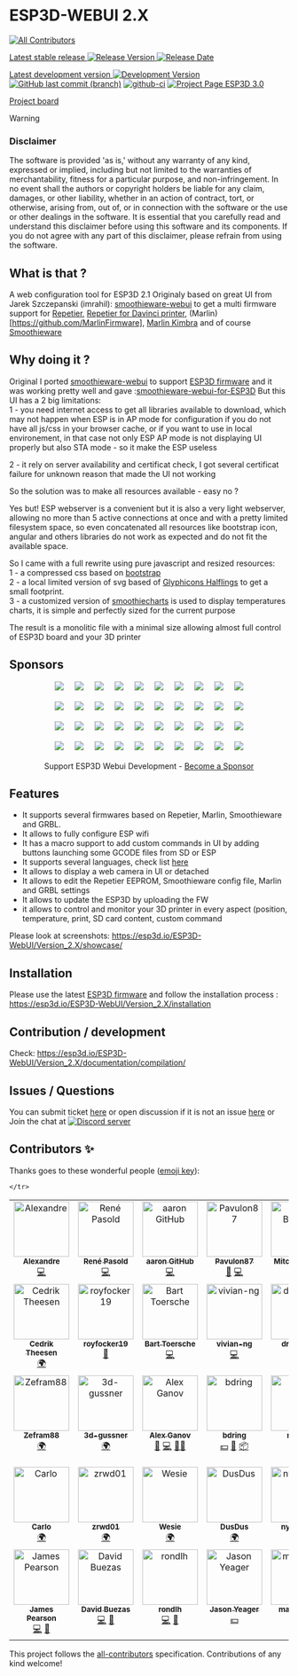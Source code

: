 # ESP3D-WEBUI 2.X
<!-- ALL-CONTRIBUTORS-BADGE:START - Do not remove or modify this section -->
[![All Contributors](https://img.shields.io/badge/all_contributors-33-orange.svg?style=flat-square)](#contributors-)
<!-- ALL-CONTRIBUTORS-BADGE:END -->

[Latest stable release ![Release Version](https://img.shields.io/github/v/release/luc-github/ESP3D-WEBUI?color=green&include_prereleases&style=plastic) ![Release Date](https://img.shields.io/github/release-date/luc-github/ESP3D-WEBUI.svg?style=plastic)](https://github.com/luc-github/ESP3D-WEBUI/releases/latest/)   

[Latest development version ![Development Version](https://img.shields.io/badge/Devt-v3.0-yellow?style=plastic) ![GitHub last commit (branch)](https://img.shields.io/github/last-commit/luc-github/ESP3D-WEBUI/3.0?style=plastic)](https://github.com/luc-github/ESP3D-WEBUI/tree/3.0) [![github-ci](https://github.com/luc-github/ESP3D-WeBUI/workflows/build-ci/badge.svg)](https://github.com/luc-github/ESP3D-WEBUI/actions/workflows/build-ci.yml) [![Project Page ESP3D 3.0](https://img.shields.io/badge/Project%20page-ESP3D%203.0-blue?style=plastic)](https://github.com/users/luc-github/projects/1/views/1)    
 
[Project board](https://github.com/users/luc-github/projects/1/views/1)

> [!WARNING]
>### Disclaimer
> The software is provided 'as is,' without any warranty of any kind, expressed or implied, including but not limited to the warranties of merchantability, fitness for a particular purpose, and non-infringement. In no event shall the authors or copyright holders be liable for any claim, damages, or other liability, whether in an action of contract, tort, or otherwise, arising from, out of, or in connection with the software or the use or other dealings in the software.
>It is essential that you carefully read and understand this disclaimer before using this software and its components. If you do not agree with any part of this disclaimer, please refrain from using the software.  

## What is that ?
A web configuration tool for ESP3D 2.1
Originaly based on great UI from Jarek Szczepanski (imrahil): [smoothieware-webui](http://imrahil.github.io/smoothieware-webui/) to get a multi firmware support for [Repetier](https://github.com/repetier/Repetier-Firmware), [Repetier for Davinci printer](https://github.com/luc-github/Repetier-Firmware-0.92), (Marlin)[https://github.com/MarlinFirmware], [Marlin Kimbra](https://github.com/MagoKimbra/MarlinKimbra) and of course [Smoothieware](https://github.com/Smoothieware/Smoothieware)

## Why doing it ?
Original I ported [smoothieware-webui](http://imrahil.github.io/smoothieware-webui/) to support [ESP3D firmware](https://github.com/luc-github/ESP3D) and it was working pretty well and gave :[smoothieware-webui-for-ESP3D](https://github.com/luc-github/smoothieware-webui-for-ESP3D) 
But this UI has a 2 big limitations:    
1 - you need internet access to get all libraries available to download, which may not happen when ESP is in AP mode for configuration if you do not have all js/css in your browser cache, or if you want to use in local environement, in that case not only ESP AP mode is not displaying UI properly but also STA mode - so it make the ESP useless

2 - it rely on server availability and certificat check, I got several certificat failure for unknown reason that made the UI not working

So the solution was to make all resources available - easy no ?

Yes but!  ESP webserver is a convenient but it is also a very light webserver, allowing no more than 5 active connections at once and with a pretty limited filesystem space, so even concatenated all resources like bootstrap icon, angular and others libraries do not work as expected and do not fit the available space.

So I came with a full rewrite using pure javascript and resized resources:    
1 - a compressed css based on [bootstrap](http://getbootstrap.com/css/)   
2 - a local limited version of svg based of [Glyphicons Halflings](http://glyphicons.com/) to get a small footprint.    
3 - a customized version of [smoothiecharts](http://smoothiecharts.org/) is used to display temperatures charts, it is simple and perfectly sized for the current purpose   

The result is a monolitic file with a minimal size allowing almost full control of ESP3D board and your 3D printer

## Sponsors 
<div align="center">
   <div style="display:flex; flex-wrap:wrap; gap:20px; justify-content:center; margin-bottom:20px">
       <a href="https://luc-github.github.io/sponsors/esp3d-webui/diamond-0.html" target="_blank" rel="noopener noreferrer"><img src="https://luc-github.github.io/sponsors/esp3d-webui/diamond-0.svg" style="max-width:400px; width:auto; height:auto"></a>
       <a href="https://luc-github.github.io/sponsors/esp3d-webui/diamond-1.html" target="_blank" rel="noopener noreferrer"><img src="https://luc-github.github.io/sponsors/esp3d-webui/diamond-1.svg" style="max-width:400px; width:auto; height:auto"></a>
       <a href="https://luc-github.github.io/sponsors/esp3d-webui/diamond-2.html" target="_blank" rel="noopener noreferrer"><img src="https://luc-github.github.io/sponsors/esp3d-webui/diamond-2.svg" style="max-width:400px; width:auto; height:auto"></a>
       <a href="https://luc-github.github.io/sponsors/esp3d-webui/diamond-3.html" target="_blank" rel="noopener noreferrer"><img src="https://luc-github.github.io/sponsors/esp3d-webui/diamond-3.svg" style="max-width:400px; width:auto; height:auto"></a>
       <a href="https://luc-github.github.io/sponsors/esp3d-webui/diamond-4.html" target="_blank" rel="noopener noreferrer"><img src="https://luc-github.github.io/sponsors/esp3d-webui/diamond-4.svg" style="max-width:400px; width:auto; height:auto"></a>
       <a href="https://luc-github.github.io/sponsors/esp3d-webui/diamond-5.html" target="_blank" rel="noopener noreferrer"><img src="https://luc-github.github.io/sponsors/esp3d-webui/diamond-5.svg" style="max-width:400px; width:auto; height:auto"></a>
       <a href="https://luc-github.github.io/sponsors/esp3d-webui/diamond-6.html" target="_blank" rel="noopener noreferrer"><img src="https://luc-github.github.io/sponsors/esp3d-webui/diamond-6.svg" style="max-width:400px; width:auto; height:auto"></a>
       <a href="https://luc-github.github.io/sponsors/esp3d-webui/diamond-7.html" target="_blank" rel="noopener noreferrer"><img src="https://luc-github.github.io/sponsors/esp3d-webui/diamond-7.svg" style="max-width:400px; width:auto; height:auto"></a>
       <a href="https://luc-github.github.io/sponsors/esp3d-webui/diamond-8.html" target="_blank" rel="noopener noreferrer"><img src="https://luc-github.github.io/sponsors/esp3d-webui/diamond-8.svg" style="max-width:400px; width:auto; height:auto"></a>
       <a href="https://luc-github.github.io/sponsors/esp3d-webui/diamond-9.html" target="_blank" rel="noopener noreferrer"><img src="https://luc-github.github.io/sponsors/esp3d-webui/diamond-9.svg" style="max-width:400px; width:auto; height:auto"></a>
   </div>
   <div style="display:flex; flex-wrap:wrap; gap:20px; justify-content:center; margin-bottom:20px">
       <a href="https://luc-github.github.io/sponsors/esp3d-webui/platinum-0.html" target="_blank" rel="noopener noreferrer"><img src="https://luc-github.github.io/sponsors/esp3d-webui/platinum-0.svg" style="max-width:400px; width:auto; height:auto"></a>
       <a href="https://luc-github.github.io/sponsors/esp3d-webui/platinum-1.html" target="_blank" rel="noopener noreferrer"><img src="https://luc-github.github.io/sponsors/esp3d-webui/platinum-1.svg" style="max-width:400px; width:auto; height:auto"></a>
       <a href="https://luc-github.github.io/sponsors/esp3d-webui/platinum-2.html" target="_blank" rel="noopener noreferrer"><img src="https://luc-github.github.io/sponsors/esp3d-webui/platinum-2.svg" style="max-width:400px; width:auto; height:auto"></a>
       <a href="https://luc-github.github.io/sponsors/esp3d-webui/platinum-3.html" target="_blank" rel="noopener noreferrer"><img src="https://luc-github.github.io/sponsors/esp3d-webui/platinum-3.svg" style="max-width:400px; width:auto; height:auto"></a>
       <a href="https://luc-github.github.io/sponsors/esp3d-webui/platinum-4.html" target="_blank" rel="noopener noreferrer"><img src="https://luc-github.github.io/sponsors/esp3d-webui/platinum-4.svg" style="max-width:400px; width:auto; height:auto"></a>
       <a href="https://luc-github.github.io/sponsors/esp3d-webui/platinum-5.html" target="_blank" rel="noopener noreferrer"><img src="https://luc-github.github.io/sponsors/esp3d-webui/platinum-5.svg" style="max-width:400px; width:auto; height:auto"></a>
       <a href="https://luc-github.github.io/sponsors/esp3d-webui/platinum-6.html" target="_blank" rel="noopener noreferrer"><img src="https://luc-github.github.io/sponsors/esp3d-webui/platinum-6.svg" style="max-width:400px; width:auto; height:auto"></a>
       <a href="https://luc-github.github.io/sponsors/esp3d-webui/platinum-7.html" target="_blank" rel="noopener noreferrer"><img src="https://luc-github.github.io/sponsors/esp3d-webui/platinum-7.svg" style="max-width:400px; width:auto; height:auto"></a>
       <a href="https://luc-github.github.io/sponsors/esp3d-webui/platinum-8.html" target="_blank" rel="noopener noreferrer"><img src="https://luc-github.github.io/sponsors/esp3d-webui/platinum-8.svg" style="max-width:400px; width:auto; height:auto"></a>
       <a href="https://luc-github.github.io/sponsors/esp3d-webui/platinum-9.html" target="_blank" rel="noopener noreferrer"><img src="https://luc-github.github.io/sponsors/esp3d-webui/platinum-9.svg" style="max-width:400px; width:auto; height:auto"></a>
   </div>
   <div style="display:flex; flex-wrap:wrap; gap:20px; justify-content:center; margin-bottom:20px">
       <a href="https://luc-github.github.io/sponsors/esp3d-webui/gold-0.html" target="_blank" rel="noopener noreferrer"><img src="https://luc-github.github.io/sponsors/esp3d-webui/gold-0.svg" style="max-width:400px; width:auto; height:auto"></a>
       <a href="https://luc-github.github.io/sponsors/esp3d-webui/gold-1.html" target="_blank" rel="noopener noreferrer"><img src="https://luc-github.github.io/sponsors/esp3d-webui/gold-1.svg" style="max-width:400px; width:auto; height:auto"></a>
       <a href="https://luc-github.github.io/sponsors/esp3d-webui/gold-2.html" target="_blank" rel="noopener noreferrer"><img src="https://luc-github.github.io/sponsors/esp3d-webui/gold-2.svg" style="max-width:400px; width:auto; height:auto"></a>
       <a href="https://luc-github.github.io/sponsors/esp3d-webui/gold-3.html" target="_blank" rel="noopener noreferrer"><img src="https://luc-github.github.io/sponsors/esp3d-webui/gold-3.svg" style="max-width:400px; width:auto; height:auto"></a>
       <a href="https://luc-github.github.io/sponsors/esp3d-webui/gold-4.html" target="_blank" rel="noopener noreferrer"><img src="https://luc-github.github.io/sponsors/esp3d-webui/gold-4.svg" style="max-width:400px; width:auto; height:auto"></a>
       <a href="https://luc-github.github.io/sponsors/esp3d-webui/gold-5.html" target="_blank" rel="noopener noreferrer"><img src="https://luc-github.github.io/sponsors/esp3d-webui/gold-5.svg" style="max-width:400px; width:auto; height:auto"></a>
       <a href="https://luc-github.github.io/sponsors/esp3d-webui/gold-6.html" target="_blank" rel="noopener noreferrer"><img src="https://luc-github.github.io/sponsors/esp3d-webui/gold-6.svg" style="max-width:400px; width:auto; height:auto"></a>
       <a href="https://luc-github.github.io/sponsors/esp3d-webui/gold-7.html" target="_blank" rel="noopener noreferrer"><img src="https://luc-github.github.io/sponsors/esp3d-webui/gold-7.svg" style="max-width:400px; width:auto; height:auto"></a>
       <a href="https://luc-github.github.io/sponsors/esp3d-webui/gold-8.html" target="_blank" rel="noopener noreferrer"><img src="https://luc-github.github.io/sponsors/esp3d-webui/gold-8.svg" style="max-width:400px; width:auto; height:auto"></a>
       <a href="https://luc-github.github.io/sponsors/esp3d-webui/gold-9.html" target="_blank" rel="noopener noreferrer"><img src="https://luc-github.github.io/sponsors/esp3d-webui/gold-9.svg" style="max-width:400px; width:auto; height:auto"></a>
   </div>
   <div style="display:flex; flex-wrap:wrap; gap:20px; justify-content:center; margin-bottom:20px">
       <a href="https://luc-github.github.io/sponsors/esp3d-webui/silver-0.html" target="_blank" rel="noopener noreferrer"><img src="https://luc-github.github.io/sponsors/esp3d-webui/silver-0.svg" style="max-width:400px; width:auto; height:auto"></a>
       <a href="https://luc-github.github.io/sponsors/esp3d-webui/silver-1.html" target="_blank" rel="noopener noreferrer"><img src="https://luc-github.github.io/sponsors/esp3d-webui/silver-1.svg" style="max-width:400px; width:auto; height:auto"></a>
       <a href="https://luc-github.github.io/sponsors/esp3d-webui/silver-2.html" target="_blank" rel="noopener noreferrer"><img src="https://luc-github.github.io/sponsors/esp3d-webui/silver-2.svg" style="max-width:400px; width:auto; height:auto"></a>
       <a href="https://luc-github.github.io/sponsors/esp3d-webui/silver-3.html" target="_blank" rel="noopener noreferrer"><img src="https://luc-github.github.io/sponsors/esp3d-webui/silver-3.svg" style="max-width:400px; width:auto; height:auto"></a>
       <a href="https://luc-github.github.io/sponsors/esp3d-webui/silver-4.html" target="_blank" rel="noopener noreferrer"><img src="https://luc-github.github.io/sponsors/esp3d-webui/silver-4.svg" style="max-width:400px; width:auto; height:auto"></a>
       <a href="https://luc-github.github.io/sponsors/esp3d-webui/silver-5.html" target="_blank" rel="noopener noreferrer"><img src="https://luc-github.github.io/sponsors/esp3d-webui/silver-5.svg" style="max-width:400px; width:auto; height:auto"></a>
       <a href="https://luc-github.github.io/sponsors/esp3d-webui/silver-6.html" target="_blank" rel="noopener noreferrer"><img src="https://luc-github.github.io/sponsors/esp3d-webui/silver-6.svg" style="max-width:400px; width:auto; height:auto"></a>
       <a href="https://luc-github.github.io/sponsors/esp3d-webui/silver-7.html" target="_blank" rel="noopener noreferrer"><img src="https://luc-github.github.io/sponsors/esp3d-webui/silver-7.svg" style="max-width:400px; width:auto; height:auto"></a>
       <a href="https://luc-github.github.io/sponsors/esp3d-webui/silver-8.html" target="_blank" rel="noopener noreferrer"><img src="https://luc-github.github.io/sponsors/esp3d-webui/silver-8.svg" style="max-width:400px; width:auto; height:auto"></a>
       <a href="https://luc-github.github.io/sponsors/esp3d-webui/silver-9.html" target="_blank" rel="noopener noreferrer"><img src="https://luc-github.github.io/sponsors/esp3d-webui/silver-9.svg" style="max-width:400px; width:auto; height:auto"></a>
   </div>
   Support ESP3D Webui Development - <a href="https://esp3d.io/sponsors" target="_blank" rel="noopener noreferrer">Become a Sponsor</a>
</div>

## Features
- It supports several firmwares based on Repetier, Marlin, Smoothieware and GRBL.
- It allows to fully configure ESP wifi
- It has a macro support to add custom commands in UI by adding buttons launching some GCODE files from SD or ESP 
- It supports several languages, check list [here](https://github.com/luc-github/ESP3D-WEBUI/wiki/Translation-support)
- It allows to display a web camera in UI or detached
- It allows to edit the Repetier EEPROM, Smoothieware config file, Marlin and GRBL settings
- It allows to update the ESP3D by uploading the FW
- it allows to control and monitor your 3D printer in every aspect (position, temperature, print, SD card content, custom command

Please look at screenshots: https://esp3d.io/ESP3D-WebUI/Version_2.X/showcase/

## Installation
Please use the latest [ESP3D firmware](https://github.com/luc-github/ESP3D/tree/2.1.x) and follow the installation process : https://esp3d.io/ESP3D-WebUI/Version_2.X/installation

## Contribution / development
Check: https://esp3d.io/ESP3D-WebUI/Version_2.X/documentation/compilation/

## Issues / Questions
You can submit ticket [here](https://github.com/luc-github/ESP3D-WEBUI/issues) or open discussion if it is not an issue [here](https://github.com/luc-github/ESP3D-WEBUI/discussions) or Join the chat at [![Discord server](https://img.shields.io/discord/752822148795596940?color=blue&label=discord&logo=discord)](https://discord.gg/Z4ujTwE)   

## Contributors ✨

Thanks goes to these wonderful people ([emoji key](https://allcontributors.org/docs/en/emoji-key)):

<!-- ALL-CONTRIBUTORS-LIST:START - Do not remove or modify this section -->
<!-- prettier-ignore-start -->
<!-- markdownlint-disable -->
<table>
  <tbody>
    <tr>
      <td align="center" valign="top" width="14.28%"><a href="https://github.com/alxblog"><img src="https://avatars.githubusercontent.com/u/3979539?v=4?s=100" width="100px;" alt=" Alexandre "/><br /><sub><b> Alexandre </b></sub></a><br /><a href="https://github.com/luc-github/ESP3D-WEBUI/commits?author=alxblog" title="Code">💻</a></td>
      <td align="center" valign="top" width="14.28%"><a href="https://github.com/MonoAnji"><img src="https://avatars.githubusercontent.com/u/16881074?v=4?s=100" width="100px;" alt="René Pasold"/><br /><sub><b>René Pasold</b></sub></a><br /><a href="https://github.com/luc-github/ESP3D-WEBUI/commits?author=MonoAnji" title="Code">💻</a></td>
      <td align="center" valign="top" width="14.28%"><a href="https://github.com/aaronse"><img src="https://avatars.githubusercontent.com/u/16479976?v=4?s=100" width="100px;" alt="aaron GitHub"/><br /><sub><b>aaron GitHub</b></sub></a><br /><a href="https://github.com/luc-github/ESP3D-WEBUI/commits?author=aaronse" title="Code">💻</a></td>
      <td align="center" valign="top" width="14.28%"><a href="https://github.com/Pavulon87"><img src="https://avatars.githubusercontent.com/u/23641103?v=4?s=100" width="100px;" alt="Pavulon87"/><br /><sub><b>Pavulon87</b></sub></a><br /><a href="https://github.com/luc-github/ESP3D-WEBUI/issues?q=author%3APavulon87" title="Bug reports">🐛</a> <a href="https://github.com/luc-github/ESP3D-WEBUI/commits?author=Pavulon87" title="Code">💻</a></td>
      <td align="center" valign="top" width="14.28%"><a href="https://honuputters.com"><img src="https://avatars.githubusercontent.com/u/4861133?v=4?s=100" width="100px;" alt="Mitch Bradley"/><br /><sub><b>Mitch Bradley</b></sub></a><br /><a href="#ideas-MitchBradley" title="Ideas, Planning, & Feedback">🤔</a> <a href="https://github.com/luc-github/ESP3D-WEBUI/commits?author=MitchBradley" title="Code">💻</a></td>
      <td align="center" valign="top" width="14.28%"><a href="https://www.facebook.com/Patricecotemusique/"><img src="https://avatars.githubusercontent.com/u/29361809?v=4?s=100" width="100px;" alt="Patrice Côté"/><br /><sub><b>Patrice Côté</b></sub></a><br /><a href="https://github.com/luc-github/ESP3D-WEBUI/commits?author=cotepat" title="Code">💻</a></td>
      <td align="center" valign="top" width="14.28%"><a href="http://engineer2designer.blogspot.com"><img src="https://avatars.githubusercontent.com/u/25747949?v=4?s=100" width="100px;" alt="E2D"/><br /><sub><b>E2D</b></sub></a><br /><a href="#translation-Engineer2Designer" title="Translation">🌍</a></td>
    </tr>
    <tr>
      <td align="center" valign="top" width="14.28%"><a href="http://cedrik-theesen.de"><img src="https://avatars.githubusercontent.com/u/24916321?v=4?s=100" width="100px;" alt="Cedrik Theesen"/><br /><sub><b>Cedrik Theesen</b></sub></a><br /><a href="#translation-duramson" title="Translation">🌍</a></td>
      <td align="center" valign="top" width="14.28%"><a href="https://github.com/royfocker19"><img src="https://avatars.githubusercontent.com/u/39307144?v=4?s=100" width="100px;" alt="royfocker19"/><br /><sub><b>royfocker19</b></sub></a><br /><a href="https://github.com/luc-github/ESP3D-WEBUI/commits?author=royfocker19" title="Documentation">📖</a></td>
      <td align="center" valign="top" width="14.28%"><a href="https://github.com/BToersche"><img src="https://avatars.githubusercontent.com/u/16536432?v=4?s=100" width="100px;" alt="Bart Toersche"/><br /><sub><b>Bart Toersche</b></sub></a><br /><a href="https://github.com/luc-github/ESP3D-WEBUI/commits?author=BToersche" title="Code">💻</a></td>
      <td align="center" valign="top" width="14.28%"><a href="https://github.com/vivian-ng"><img src="https://avatars.githubusercontent.com/u/24537694?v=4?s=100" width="100px;" alt="vivian-ng"/><br /><sub><b>vivian-ng</b></sub></a><br /><a href="https://github.com/luc-github/ESP3D-WEBUI/commits?author=vivian-ng" title="Code">💻</a></td>
      <td align="center" valign="top" width="14.28%"><a href="https://github.com/drzejkopf"><img src="https://avatars.githubusercontent.com/u/41212609?v=4?s=100" width="100px;" alt="drzejkopf"/><br /><sub><b>drzejkopf</b></sub></a><br /><a href="#translation-drzejkopf" title="Translation">🌍</a></td>
      <td align="center" valign="top" width="14.28%"><a href="http://www.gtmax.com.br"><img src="https://avatars.githubusercontent.com/u/6072702?v=4?s=100" width="100px;" alt="Luciano Charles Moda"/><br /><sub><b>Luciano Charles Moda</b></sub></a><br /><a href="#translation-lucmoda" title="Translation">🌍</a></td>
      <td align="center" valign="top" width="14.28%"><a href="https://youprintin3d.de"><img src="https://avatars.githubusercontent.com/u/8026764?v=4?s=100" width="100px;" alt="AxelB"/><br /><sub><b>AxelB</b></sub></a><br /><a href="#translation-leseaw" title="Translation">🌍</a></td>
    </tr>
    <tr>
      <td align="center" valign="top" width="14.28%"><a href="https://github.com/Zefram88"><img src="https://avatars.githubusercontent.com/u/40454706?v=4?s=100" width="100px;" alt="Zefram88"/><br /><sub><b>Zefram88</b></sub></a><br /><a href="#translation-Zefram88" title="Translation">🌍</a></td>
      <td align="center" valign="top" width="14.28%"><a href="https://github.com/3d-gussner"><img src="https://avatars.githubusercontent.com/u/25530011?v=4?s=100" width="100px;" alt="3d-gussner"/><br /><sub><b>3d-gussner</b></sub></a><br /><a href="#translation-3d-gussner" title="Translation">🌍</a></td>
      <td align="center" valign="top" width="14.28%"><a href="http://aganov.github.io"><img src="https://avatars.githubusercontent.com/u/176610?v=4?s=100" width="100px;" alt="Alex Ganov"/><br /><sub><b>Alex Ganov</b></sub></a><br /><a href="#ideas-aganov" title="Ideas, Planning, & Feedback">🤔</a> <a href="https://github.com/luc-github/ESP3D-WEBUI/commits?author=aganov" title="Code">💻</a> <a href="#mentoring-aganov" title="Mentoring">🧑‍🏫</a></td>
      <td align="center" valign="top" width="14.28%"><a href="https://github.com/bdring"><img src="https://avatars.githubusercontent.com/u/189677?v=4?s=100" width="100px;" alt="bdring"/><br /><sub><b>bdring</b></sub></a><br /><a href="#financial-bdring" title="Financial">💵</a> <a href="https://github.com/luc-github/ESP3D-WEBUI/issues?q=author%3Abdring" title="Bug reports">🐛</a> <a href="#platform-bdring" title="Packaging/porting to new platform">📦</a></td>
      <td align="center" valign="top" width="14.28%"><a href="https://github.com/ArturNadolski"><img src="https://avatars.githubusercontent.com/u/20038314?v=4?s=100" width="100px;" alt="n4d01"/><br /><sub><b>n4d01</b></sub></a><br /><a href="#translation-ArturNadolski" title="Translation">🌍</a></td>
      <td align="center" valign="top" width="14.28%"><a href="https://www.civade.com"><img src="https://avatars.githubusercontent.com/u/2135006?v=4?s=100" width="100px;" alt="Jean-Philippe CIVADE"/><br /><sub><b>Jean-Philippe CIVADE</b></sub></a><br /><a href="#translation-ewidance" title="Translation">🌍</a></td>
      <td align="center" valign="top" width="14.28%"><a href="https://github.com/kondorzs"><img src="https://avatars.githubusercontent.com/u/15940476?v=4?s=100" width="100px;" alt="kondorzs"/><br /><sub><b>kondorzs</b></sub></a><br /><a href="#translation-kondorzs" title="Translation">🌍</a></td>
    </tr>
    <tr>
      <td align="center" valign="top" width="14.28%"><a href="https://github.com/onekk"><img src="https://avatars.githubusercontent.com/u/7129964?v=4?s=100" width="100px;" alt="Carlo"/><br /><sub><b>Carlo</b></sub></a><br /><a href="#translation-onekk" title="Translation">🌍</a></td>
      <td align="center" valign="top" width="14.28%"><a href="https://github.com/zrwd01"><img src="https://avatars.githubusercontent.com/u/33946060?v=4?s=100" width="100px;" alt="zrwd01"/><br /><sub><b>zrwd01</b></sub></a><br /><a href="#translation-zrwd01" title="Translation">🌍</a></td>
      <td align="center" valign="top" width="14.28%"><a href="https://github.com/Wesie"><img src="https://avatars.githubusercontent.com/u/9315139?v=4?s=100" width="100px;" alt="Wesie"/><br /><sub><b>Wesie</b></sub></a><br /><a href="#translation-Wesie" title="Translation">🌍</a></td>
      <td align="center" valign="top" width="14.28%"><a href="https://github.com/DusDus"><img src="https://avatars.githubusercontent.com/u/69902032?v=4?s=100" width="100px;" alt="DusDus"/><br /><sub><b>DusDus</b></sub></a><br /><a href="#translation-DusDus" title="Translation">🌍</a></td>
      <td align="center" valign="top" width="14.28%"><a href="https://github.com/nyarurato"><img src="https://avatars.githubusercontent.com/u/8384007?v=4?s=100" width="100px;" alt="nyarurato"/><br /><sub><b>nyarurato</b></sub></a><br /><a href="#translation-nyarurato" title="Translation">🌍</a></td>
      <td align="center" valign="top" width="14.28%"><a href="https://github.com/terjeio"><img src="https://avatars.githubusercontent.com/u/20260062?v=4?s=100" width="100px;" alt="Terje Io"/><br /><sub><b>Terje Io</b></sub></a><br /><a href="#ideas-terjeio" title="Ideas, Planning, & Feedback">🤔</a> <a href="https://github.com/luc-github/ESP3D-WEBUI/commits?author=terjeio" title="Code">💻</a> <a href="#translation-terjeio" title="Translation">🌍</a></td>
      <td align="center" valign="top" width="14.28%"><a href="https://www.v1engineering.com/"><img src="https://avatars.githubusercontent.com/u/55478432?v=4?s=100" width="100px;" alt="Ryan V1"/><br /><sub><b>Ryan V1</b></sub></a><br /><a href="#financial-V1EngineeringInc" title="Financial">💵</a></td>
    </tr>
    <tr>
      <td align="center" valign="top" width="14.28%"><a href="https://github.com/jamespearson04"><img src="https://avatars.githubusercontent.com/u/26628667?v=4?s=100" width="100px;" alt="James Pearson"/><br /><sub><b>James Pearson</b></sub></a><br /><a href="https://github.com/luc-github/ESP3D-WEBUI/commits?author=jamespearson04" title="Code">💻</a> <a href="#ideas-jamespearson04" title="Ideas, Planning, & Feedback">🤔</a></td>
      <td align="center" valign="top" width="14.28%"><a href="https://github.com/dbuezas"><img src="https://avatars.githubusercontent.com/u/777196?v=4?s=100" width="100px;" alt="David Buezas"/><br /><sub><b>David Buezas</b></sub></a><br /><a href="https://github.com/luc-github/ESP3D-WEBUI/commits?author=dbuezas" title="Code">💻</a> <a href="https://github.com/luc-github/ESP3D-WEBUI/issues?q=author%3Adbuezas" title="Bug reports">🐛</a></td>
      <td align="center" valign="top" width="14.28%"><a href="https://github.com/rondlh"><img src="https://avatars.githubusercontent.com/u/77279634?v=4?s=100" width="100px;" alt="rondlh"/><br /><sub><b>rondlh</b></sub></a><br /><a href="https://github.com/luc-github/ESP3D-WEBUI/commits?author=rondlh" title="Code">💻</a> <a href="https://github.com/luc-github/ESP3D-WEBUI/pulls?q=is%3Apr+reviewed-by%3Arondlh" title="Reviewed Pull Requests">👀</a></td>
      <td align="center" valign="top" width="14.28%"><a href="https://github.com/jeyeager65"><img src="https://avatars.githubusercontent.com/u/28162926?v=4?s=100" width="100px;" alt="Jason Yeager"/><br /><sub><b>Jason Yeager</b></sub></a><br /><a href="#financial-jeyeager65" title="Financial">💵</a></td>
      <td align="center" valign="top" width="14.28%"><a href="https://discord.gg/yNwksQvZmQ"><img src="https://avatars.githubusercontent.com/u/12979070?v=4?s=100" width="100px;" alt="makerbase"/><br /><sub><b>makerbase</b></sub></a><br /><a href="#financial-makerbase-mks" title="Financial">💵</a> <a href="#platform-makerbase-mks" title="Packaging/porting to new platform">📦</a></td>
      <td align="center" valign="top" width="14.28%"><a href="https://github.com/abcpibot"><img src="https://avatars.githubusercontent.com/u/5948988?v=4?s=100" width="100px;" alt="abcpibot"/><br /><sub><b>abcpibot</b></sub></a><br /><a href="#financial-abcpibot" title="Financial">💵</a> <a href="#platform-abcpibot" title="Packaging/porting to new platform">📦</a></td>

    </tr>
  </tbody>
</table>

<!-- markdownlint-restore -->
<!-- prettier-ignore-end -->

<!-- ALL-CONTRIBUTORS-LIST:END -->

This project follows the [all-contributors](https://github.com/all-contributors/all-contributors) specification. Contributions of any kind welcome!
